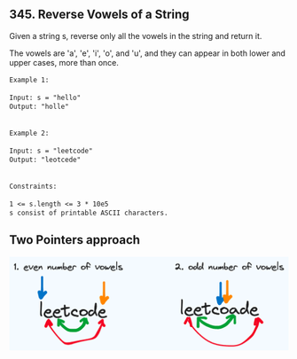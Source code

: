 ## 345. Reverse Vowels of a String
Given a string s, reverse only all the vowels in the string and return it.

The vowels are 'a', 'e', 'i', 'o', and 'u', and they can appear in both lower and upper cases, more than once.

 
```
Example 1:

Input: s = "hello"
Output: "holle"


Example 2:

Input: s = "leetcode"
Output: "leotcede"
 

Constraints:

1 <= s.length <= 3 * 10e5
s consist of printable ASCII characters.
```
## Two Pointers approach
![img.png](img.png)